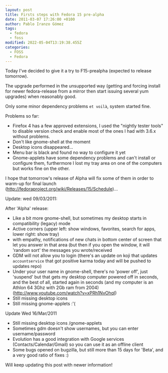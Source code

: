 ```yaml
---
layout: post
title: Firsts steps with Fedora 15 pre-alpha
date: 2011-03-07 17:26:00 +0100
author: Pablo Iranzo Gómez
tags:
  - fedora
  - foss
modified: 2022-05-04T13:19:38.455Z
categories:
  - FOSS
  - Fedora
---
```


Today I've decided to give it a try to F15-prealpha (expected to release tomorrow).

The upgrade performed in the unsupported way (getting and forcing install for newer fedora-release from a mirror then start issuing several yum upgrades) when reasonably good.

Only some minor dependency problems `et voilà`, system started fine.

Problems so far:

- Firefox 4 has a few approved extensions, I used the "nightly tester tools" to disable version check and enable most of the ones I had with 3.6.x without problems.
- Don't like gnome-shell at the moment
- Desktop icons disappeared...
- Menu bar is black and found no way to configure it yet
- Gnome-applets have some dependency problems and can't install or configure them, furthermore I lost my tray area on one of the computers but works fine on the other.

I hope that tomorrow's release of Alpha will fix some of them in order to warm-up for final launch (<http://fedoraproject.org/wiki/Releases/15/Schedule>)...

Update: wed 09/03/2011:

After 'Alpha' release:

- Like a bit more gnome-shell, but sometimes my desktop starts in compatibility (legacy) mode
- Active corners (upper left: show windows, favorites, search for apps, lower right: show tray)
- with empathy, notifications of new chats in bottom center of screen that let you answer in that area (but then if you open the window, it will 'random sort' the messages you wrote/received
- GDM will not allow you to login (there's an update on koji that updates `accountservice` that got positive karma today and will be pushed to updates repo)
- Under your user name in gnome-shell, there's no 'power off', just 'suspend' but that gets my desktop computer powered off in seconds, and the best of all, started again in seconds (and my computer is an Athlon 64 3Ghz with 2Gb ram from 2004) (<http://www.youtube.com/watch?v=xPRh1NvOhqI>)
- Still missing desktop icons
- Still missing gnome-applets :'(

Update Wed 16/Mar/2011

- Still missing desktop icons /gnome-applets
- Sometimes gdm doesn't show usernames, but you can enter username/password
- Evolution has a good integration with Google services (Contacts/Calendar/Gmail) so you can use it as an offline client
- Some bugs opened on bugzilla, but still more than 15 days for 'Beta', and a very good ratio of fixes :)

Will keep updating this post with newer information!
